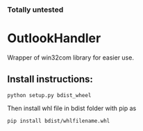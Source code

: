 ### Totally untested

# OutlookHandler

Wrapper of win32com library for easier use.

## Install instructions:
`python setup.py bdist_wheel`

Then install whl file in bdist folder with pip as

`pip install bdist/whlfilename.whl`

